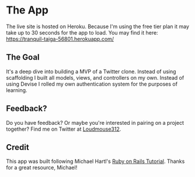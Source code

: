 # The App
The live site is hosted on Heroku. Because I'm using the free tier plan it may take up to 30 seconds for the app to load. You may find it here: https://tranquil-taiga-56801.herokuapp.com/

## The Goal

It's a deep dive into building a MVP of a Twitter clone. Instead of using scaffolding I built all models, views, and controllers on my own. Instead of using Devise I rolled my own authentication system for the purposes of learning.

## Feedback?

Do you have feedback? Or maybe you're interested in pairing on a project together? Find me on Twitter at [Loudmouse312](https://twitter.com/loudmouse312).

## Credit

This app was built following Michael Hartl's
[Ruby on Rails Tutorial](http://www.railstutorial.org/). Thanks for a great resource, Michael!
